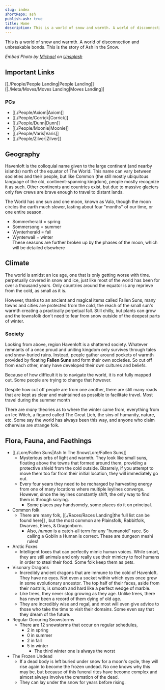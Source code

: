 ```yaml
---  
slug: index  
shortRepo: ash  
publish-ash: true  
title: Home  
description: This is a world of snow and warmth. A world of disconnection and unbreakable bonds. This is the story of Ash in the Snow.  
---  
```

This is a world of snow and warmth. A world of disconnection and unbreakable bonds. This is the story of Ash in the Snow.  
  
*Embed Photo by <a href="https://unsplash.com/@michael75?utm_content=creditCopyText&utm_medium=referral&utm_source=unsplash">Michael</a> on <a href="https://unsplash.com/photos/snow-covered-pine-tree-under-cloudy-sky-S4lRLPNs_P0?utm_content=creditCopyText&utm_medium=referral&utm_source=unsplash">Unsplash</a>*  
  
## Important Links  
[[./People/People Landing|People Landing]]  
[[./Meta/Moves/Moves Landing|Moves Landing]]  
  
### PCs  
- [[./People/Axiom|Axiom]]  
- [[./People/Corrick|Corrick]]  
- [[./People/Dunn|Dunn]]  
- [[./People/Moonie|Moonie]]  
- [[./People/Varis|Varis]]  
- [[./People/Zilver|Zilver]]  
  
  
## Geography  
Havenloft is the colloquial name given to the large continent (and nearby islands) north of the equator of The World. This name can vary between societies and their people, but like Common (the still mostly ubiquitous language of the old, continent-spanning kingdom), people mostly recognize it as such. Other continents and countries exist, but due to massive glaciers only few crews are brave enough to travel to distant lands.   
  
The World has one sun and one moon, known as Vala, though the moon circles the earth much slower, lasting about four "months" of our time, or one entire season.   
- Sommerherald = spring   
- Sommersong = summer   
- Wynterherald = fall   
- Wynterwail = winter   
These seasons are further broken up by the phases of the moon, which will be detailed elsewhere  
  
## Climate  
The world is amidst an ice age, one that is only getting worse with time.  perpetually covered in snow and ice, just like most of the world has been for over a thousand years. Only countries around the equator is any reprieve from the cold, as small as it is.  
  
However, thanks to an ancient and magical items called Fallen Suns, many towns and cities are protected from the cold, the reach of the small sun's warmth creating a practically perpetual fall. Still chilly, but plants can grow and the townsfolk don't need to fear from snow outside of the deepest parts of winter.  
  
### Society  
Looking from above, region Havenloft is a shattered society. Whatever remnants of a once proud and uniting kingdom only survives through tales and snow-buried ruins. Instead, people gather around pockets of warmth provided by floating **Fallen Suns** and form their own societies. So cut off from each other, many have developed their own cultures and beliefs.   
  
Because of how difficult it is to navigate the world, it is not fully mapped out. Some people are trying to change that however.  
  
Despite how cut off people are from one another, there are still many roads that are kept as clear and maintained as possible to facilitate travel. Most travel during the summer month  
  
There are *many* theories as to where the winter came from, everything from an Ice Witch, a figured called The Great Lich, the sins of humanity, nature, etc. Some say the world has always been this way, and anyone who claim otherwise are strange folk.  
  
## Flora, Fauna, and Faethings  
- [[./Lore/Fallen Suns|Ash In The Snow/Lore/Fallen Suns]]  
    - Mysterious orbs of light and warmth. They look like small suns, floating above the towns that formed around them, providing a protective shield from the cold outside. Bizarrely, if you attempt to move them too far from their initial location, they will immediately go out.  
    - Every four years they need to be recharged by harvesting energy from one of many locations where multiple leylines converge. However, since the leylines constantly shift, the only way to find them is through scrying.  
        - Some places pay handsomely, some places do it on principal.  
- Common folk  
    - There are many folk, [[./Races/Races Landing|the full list can be found here]] , but the most common are Plainsfolk, Rabbitfolk, Dwarves, Elves, & Dragonborn.   
        - Also, *human* is a catch-all term for any "humanoid" race. So calling a Goblin a Human is correct. These are dungeon meshi rules!  
- Arctic Foxes  
    - Intelligent foxes that can perfectly mimic human voices. While smart, they are still animals and only really use their mimicry to fool humans in order to steal their food. Some folk keep them as pets.  
- Visonary Dragons  
    - Incredibly ancient dragons that are immune to the cold of Havenloft. They have no eyes. Not even a socket within which eyes once grew in some evolutionary ancestor. The top half of their faces, aside from their nostrils, is smooth and hard like a perfect wedge of marble.   
    - Like trees, they never stop growing as they age. Unlike trees, there has never been a record of them dying of old age.  
    - They are incredibly wise and regal, and most will even give advice to those who take the time to visit their domains.  Some even say that they dream of the future.  
- Regular Occuring Snowstorms  
    - There are 12 snowstorms that occur on regular schedules,   
        - 2 in spring  
        - 0 in summer  
        - 2 in fall  
        - 5 in winter  
            - The third winter one is always the worst  
- The Frozen Undead  
    - If a dead body is left buried under snow for a moon's cycle, they will rise again to become the frozen undead. No one knows why this may be, but because of this funeral rites have become complex and almost always involve the cremation of the dead.  
    - They can lay under the snow for years before rising.  
  
 